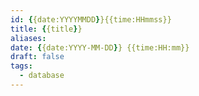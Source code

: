 ```yaml
---
id: {{date:YYYYMMDD}}{{time:HHmmss}}
title: {{title}}
aliases: 
date: {{date:YYYY-MM-DD}} {{time:HH:mm}}
draft: false
tags: 
  - database
---
```



